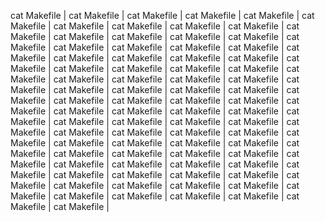  cat Makefile | cat Makefile | cat Makefile | cat Makefile | cat Makefile | cat Makefile | cat Makefile | cat Makefile | cat Makefile | cat Makefile | cat Makefile | cat Makefile | cat Makefile | cat Makefile | cat Makefile | cat Makefile | cat Makefile | cat Makefile | cat Makefile | cat Makefile | cat Makefile | cat Makefile | cat Makefile | cat Makefile | cat Makefile | cat Makefile | cat Makefile | cat Makefile | cat Makefile | cat Makefile | cat Makefile | cat Makefile | cat Makefile | cat Makefile | cat Makefile | cat Makefile | cat Makefile | cat Makefile | cat Makefile | cat Makefile | cat Makefile | cat Makefile | cat Makefile | cat Makefile | cat Makefile | cat Makefile | cat Makefile | cat Makefile | cat Makefile | cat Makefile | cat Makefile | cat Makefile | cat Makefile | cat Makefile | cat Makefile | cat Makefile | cat Makefile | cat Makefile | cat Makefile | cat Makefile | cat Makefile | cat Makefile | cat Makefile | cat Makefile | cat Makefile | cat Makefile | cat Makefile | cat Makefile | cat Makefile | cat Makefile | cat Makefile | cat Makefile | cat Makefile | cat Makefile | cat Makefile | cat Makefile | cat Makefile | cat Makefile | cat Makefile | cat Makefile | cat Makefile | cat Makefile | cat Makefile | cat Makefile | cat Makefile | cat Makefile | cat Makefile | cat Makefile | cat Makefile | cat Makefile | cat Makefile | cat Makefile |